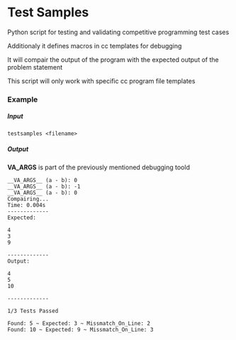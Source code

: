 # Test Samples

Python script for testing and validating competitive programming test cases

Additionaly it defines macros in cc templates for debugging 

It will compair the output of the program with the expected output of the problem statement

This script will only work with specific cc program file templates

### Example

##### Input

```shell
testsamples <filename>
```
##### Output

__VA_ARGS__ is part of the previously mentioned debugging toold

```shell
__VA_ARGS__ (a - b): 0
__VA_ARGS__ (a - b): -1
__VA_ARGS__ (a - b): 0
Compairing...
Time: 0.004s
-------------
Expected:

4
3
9

-------------
Output:

4
5
10

-------------

1/3 Tests Passed

Found: 5 ~ Expected: 3 ~ Missmatch_On_Line: 2
Found: 10 ~ Expected: 9 ~ Missmatch_On_Line: 3

```